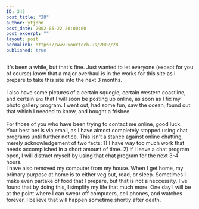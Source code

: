 ```yaml
---
ID: 345
post_title: "28"
author: ytjohn
post_date: 2002-05-22 20:00:00
post_excerpt: ""
layout: post
permalink: https://www.yourtech.us/2002/28
published: true
---
```

It's been a while, but that's fine.  Just wanted to let everyone (except for you of course) know that a major overhaul is in the works for this site as I prepare to take this site into the next 3 months.
<br /><br />
I also have some pictures of a certain squegie, certain western coastline, and certain <code>inx</code> that I will soon be posting up online, as soon as I fix my photo gallery program.  I went out, had some fun, saw the ocean, found out that which I needed to know, and bought a frisbee.<br />
<br />
For those of you who have been trying to contact me online, good luck.  Your best bet is via email, as I have almost completely stopped using chat programs until further notice.  This isn't a stance against online chatting, merely acknowledgement of two facts: 1) I have way too much work that needs accomplished in a short amount of time. 2) If I leave a chat program open, I will distract myself by using that chat program for the next 3-4 hours.<br />
I have also removed my computer from my house.  When I get home, my primary purpose at home is to either veg out, read, or sleep.  Sometimes I make even partake of food that I prepare, but that is not a neccessity.  I've found that by doing this, I simplify my life that much more.  One day I will be at the point where I can swear off computers, cell phones, and watches forever.  I believe that will happen sometime shortly after death.